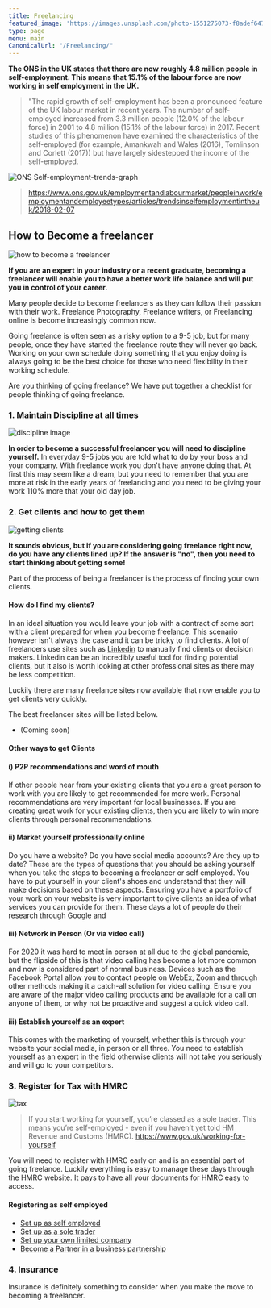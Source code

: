 ```yaml
---
title: Freelancing
featured_image: 'https://images.unsplash.com/photo-1551275073-f8adef647c1d?ixlib=rb-1.2.1&ixid=eyJhcHBfaWQiOjEyMDd9&auto=format&fit=crop&w=1347&q=80'
type: page
menu: main
CanonicalUrl: "/Freelancing/"
---
```



**The ONS in the UK states that there are now roughly 4.8 million people in self-employment.  This means that 15.1% of the labour force are now working in self employment in the UK.**

>"The rapid growth of self-employment has been a pronounced feature of the UK labour market in recent years. The number of self-employed increased from 3.3 million people (12.0% of the labour force) in 2001 to 4.8 million (15.1% of the labour force) in 2017. Recent studies of this phenomenon have examined the characteristics of the self-employed (for example, Amankwah and Wales (2016), Tomlinson and Corlett (2017)) but have largely sidestepped the income of the self-employed.

![ONS Self-employment-trends-graph](https://i.ibb.co/1Jgtg7b/Figure-1-The-cumulative-change-in-employee-and-self-employed-jobs.png)

> https://www.ons.gov.uk/employmentandlabourmarket/peopleinwork/employmentandemployeetypes/articles/trendsinselfemploymentintheuk/2018-02-07


## How to Become a freelancer
![how to become a freelancer](https://images.unsplash.com/photo-1491975474562-1f4e30bc9468?ixlib=rb-1.2.1&ixid=eyJhcHBfaWQiOjEyMDd9&auto=format&fit=crop&w=634&q=80)

**If you are an expert in your industry or a recent graduate, becoming a freelancer will enable you to have a better work life balance and will put you in control of your career.**

Many people decide to become freelancers as they can follow their passion with their work.  Freelance Photography, Freelance writers, or Freelancing online is become increasingly common now.

Going freelance is often seen as a risky option to a 9-5 job, but for many people, once they have started the freelance route they will never go back.  Working on your own schedule doing something that you enjoy doing is always going to be the best choice for those who need flexibility in their working schedule.

Are you thinking of going freelance?  We have put together a checklist for people thinking of going freelance.

### 1. Maintain Discipline at all times

![discipline image](https://images.unsplash.com/photo-1499290731724-12e120cfaef3?ixlib=rb-1.2.1&ixid=eyJhcHBfaWQiOjEyMDd9&auto=format&fit=crop&w=1950&q=80)

**In order to become a successful freelancer you will need to discipline yourself.**  In everyday 9-5 jobs you are told what to do by your boss and your company.  With freelance work you don't have anyone doing that.  At first this may seem like a dream, but you need to remember that you are more at risk in the early years of freelancing and you need to be giving your work 110% more that your old day job.  

### 2. Get clients and how to get them

![getting clients](https://images.unsplash.com/photo-1531539134685-27d854339120?ixlib=rb-1.2.1&ixid=eyJhcHBfaWQiOjEyMDd9&auto=format&fit=crop&w=967&q=80)

**It sounds obvious, but if you are considering going freelance right now, do you have any clients lined up?  If the answer is "no", then you need to start thinking about getting some!**  

Part of the process of being a freelancer is the process of finding your own clients.

#### How do I find my clients?

In an ideal situation you would leave your job with a contract of some sort with a client prepared for when you become freelance.  This scenario however isn't always the case and it can be tricky to find clients.  A lot of freelancers use sites such as [Linkedin](https://linkedin.com) to manually find clients or decision makers.  Linkedin can be an incredibly useful tool for finding potential clients, but it also is worth looking at other professional sites as there may be less competition.

Luckily there are many freelance sites now available that now enable you to get clients very quickly.  

The best freelancer sites will be listed below.

- (Coming soon)

#### Other ways to get Clients

#### i) P2P recommendations and word of mouth

If other people hear from your existing clients that you are a great person to work with you are likely to get recommended for more work.  Personal recommendations are very important for local businesses.  If you are creating great work for your existing clients, then you are likely to win more clients through personal recommendations.

#### ii) Market yourself professionally online

Do you have a website?  Do you have social media accounts?  Are they up to date?  These are the types of questions that you should be asking yourself when you take the steps to becoming a freelancer or self employed.  You have to put yourself in your client's shoes and understand that they will make decisions based on these aspects. Ensuring you have a portfolio of your work on your website is very important to give clients an idea of what services you can provide for them.  These days a lot of people do their research through Google and

#### iii) Network in Person (Or via video call)

For 2020 it was hard to meet in person at all due to the global pandemic, but the flipside of this is that video calling has become a lot more common and now is considered part of normal business.  Devices such as the Facebook Portal allow you to contact people on WebEx, Zoom and through other methods making it a catch-all solution for video calling.  Ensure you are aware of the major video calling products and be available for a call on anyone of them, or why not be proactive and suggest a quick video call.


#### iii) Establish yourself as an expert

This comes with the marketing of yourself, whether this is through your website your social media, in person or all three.  You need to establish yourself as an expert in the field otherwise clients will not take you seriously and will go to your competitors.

### 3. Register for Tax with HMRC

![tax](https://images.unsplash.com/photo-1554224155-6726b3ff858f?ixlib=rb-1.2.1&ixid=eyJhcHBfaWQiOjEyMDd9&auto=format&fit=crop&w=1472&q=80)

> If you start working for yourself, you’re classed as a sole trader. This means you’re self-employed - even if you haven’t yet told HM Revenue and Customs (HMRC).
> https://www.gov.uk/working-for-yourself


You will need to register with HMRC early on and is an essential part of going freelance.  Luckily everything is easy to manage these days through the HMRC website.  It pays to have all your documents for HMRC easy to access.


#### Registering as self employed
- [Set up as self employed](https://www.gov.uk/set-up-self-employed)
- [Set up as a sole trader](https://www.gov.uk/set-up-sole-trader)
- [Set up your own limited company](https://www.gov.uk/limited-company-formation)
- [Become a Partner in a business partnership](https://www.gov.uk/set-up-business-partnership)

### 4. Insurance

Insurance is definitely something to consider when you make the move to becoming a freelancer.
